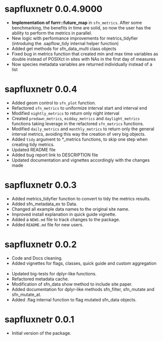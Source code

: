 # sapfluxnetr 0.0.4.9000

* **Implementation of furrr::future_map** in `sfn_metrics`. After some
  benchmarking, the benefits in time are solid, so now the user has the ability
  to perform the metrics in parallel.
* New logic with performance improvements for metrics_tidyfier (introduing the
  .sapflow_tidy internal helper function)
* Added get methods for sfn_data_multi class objects
* Fixed bug in metrics function that created min and max time variables as double
  instead of POSIXct in sites with NAs in the first day of measures
* Now species metadata variables are returned individually instead of a list

# sapfluxnetr 0.0.4

* Added geom control to `sfn_plot` function.
* Refactored `sfn_metrics` to uniformize interval start and interval end
* Modified `nightly_metrics` to return only night interval
* Created `predawn_metrics`, `midday_metrics` and `daylight_metrics` functions
  taking leverage in the refactored `sfn_metrics` functions.
* Modified `daily_metrics` and `monthly_metrics` to return only the general
  interval metrics, avoiding this way the creation of very big objects.
* Added `tidy` argument to *_metrics functions, to skip one step when creating
  tidy metrics.
* Updated README file
* Added bug report link to DESCRIPTION file
* Updated documentation and vignettes accordingly with the changes made

# sapfluxnetr 0.0.3

* Added metrics_tidyfier function to convert to tidy the metrics results.
* Added sfn_metadata_ex to Data.
* Changed all example data names to the original site name.
* Improved install explanation in quick guide vignette.
* Added a `NEWS.md` file to track changes to the package.
* Added `README.md` file for new users.

# sapfluxnetr 0.0.2

* Code and Docs cleaning.
* Added vignettes for flags, classes, quick guide and custom aggregation .
* Updated big-tests for dplyr-like functions.
* Refactored metadata cache.
* Modification of sfn_data show method to include site paper.
* Added documentation for dplyr-like methods sfn_filter, sfn_mutate and
  sfn_mutate_at.
* Added .flag internal function to flag mutated sfn_data objects.

# sapfluxnetr 0.0.1

* Initial version of the package.
